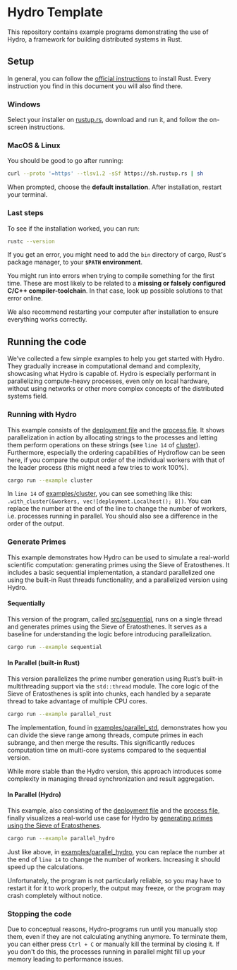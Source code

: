 # Hydro Template

This repository contains example programs demonstrating the use of Hydro, a framework for building distributed systems in Rust.

## Setup

In general, you can follow the [official instructions](https://www.rust-lang.org/tools/install) to install Rust. Every instruction you find in this document you will also find there.

### Windows
Select your installer on [rustup.rs](https://rustup.rs/), download and run it, and follow the on-screen instructions.

### MacOS & Linux
You should be good to go after running:
```bash
curl --proto '=https' --tlsv1.2 -sSf https://sh.rustup.rs | sh
```
When prompted, choose the __default installation__. After installation, restart your terminal.

### Last steps
To see if the installation worked, you can run:
```bash
rustc --version
```
If you get an error, you might need to add the `bin` directory of cargo, Rust's package manager, to your __`$PATH` environment__.


You might run into errors when trying to compile something for the first time. These are most likely to be related to a __missing or falsely configured C/C++ compiler-toolchain__. In that case, look up possible solutions to that error online.

We also recommend restarting your computer after installation to ensure everything works correctly.

## Running the code

We’ve collected a few simple examples to help you get started with Hydro. They gradually increase in computational demand and complexity, showcasing what Hydro is capable of.
Hydro is especially performant in parallelizing compute-heavy processes, even only on local hardware, without using networks or other more complex concepts of the distributed systems field.

### Running with Hydro
This example consists of the [deployment file](examples/cluster.rs) and the [process file](src/cluster.rs). 
It shows parallelization in action by allocating strings to the processes and letting them perform operations on these strings (see `line 14` of [cluster](src/cluster.rs)). 
Furthermore, especially the ordering capabilities of Hydroflow can be seen here, if you compare the output order of the individual workers with that of the leader process (this might need a few tries to work 100%).

```bash
cargo run --example cluster
```
In `line 14` of [examples/cluster](examples/cluster.rs), you can see something like this: 
`.with_cluster(&workers, vec![deployment.Localhost(); 8])`.
You can replace the number at the end of the line to change the number of workers, i.e. processes running in parallel.
You should also see a difference in the order of the output.

### Generate Primes
This example demonstrates how Hydro can be used to simulate a real-world scientific computation: generating primes using the Sieve of Eratosthenes. 
It includes a basic sequential implementation, a standard parallelized one using the built-in Rust threads functionality, and a parallelized version using Hydro.

#### Sequentially
This version of the program, called [src/sequential](src/sequential.rs), runs on a single thread and generates primes using the Sieve of Eratosthenes. It serves as a baseline for understanding the logic before introducing parallelization.
```bash
cargo run --example sequential
```

#### In Parallel (built-in Rust)
This version parallelizes the prime number generation using Rust’s built-in multithreading support via the `std::thread` module. 
The core logic of the Sieve of Eratosthenes is split into chunks, each handled by a separate thread to take advantage of multiple CPU cores.
```bash
cargo run --example parallel_rust
```
The implementation, found in [examples/parallel_std](examples/parallel_std.rs), demonstrates how you can divide the sieve range among threads, compute primes in each subrange, and then merge the results. 
This significantly reduces computation time on multi-core systems compared to the sequential version.

While more stable than the Hydro version, this approach introduces some complexity in managing thread synchronization and result aggregation.

#### In Parallel (Hydro)
This example, also consisting of the [deployment file](examples/parallel_hydro.rs) and the [process file](src/parallel_hydro.rs), finally visualizes a real-world use case for Hydro by [generating primes using the Sieve of Eratosthenes](https://en.wikipedia.org/wiki/Sieve_of_Eratosthenes).
```bash
cargo run --example parallel_hydro
```
Just like above, in [examples/parallel_hydro](examples/parallel_hydro.rs), you can replace the number at the end of `line 14` to change the number of workers. Increasing it should speed up the calculations.

Unfortunately, the program is not particularly reliable, so you may have to restart it for it to work properly, the output may freeze, or the program may crash completely without notice.

### Stopping the code
Due to conceptual reasons, Hydro-programs run until you manually stop them, even if they are not calculating anything anymore. 
To terminate them, you can either press `Ctrl + C` or manually kill the terminal by closing it. 
If you don't do this, the processes running in parallel might fill up your memory leading to performance issues.
